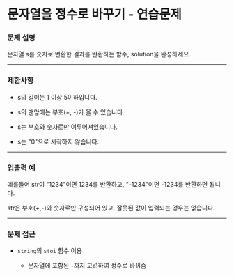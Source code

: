 # 문자열을 정수로 바꾸기 - 연습문제

### 문제 설명

문자열 s를 숫자로 변환한 결과를 반환하는 함수, solution을 완성하세요.

---

### 제한사항

  - s의 길이는 1 이상 5이하입니다.

  - s의 맨앞에는 부호(+, -)가 올 수 있습니다.

  - s는 부호와 숫자로만 이루어져있습니다.

  - s는 "0"으로 시작하지 않습니다.

---

### 입출력 예

예를들어 str이 "1234"이면 1234를 반환하고, "-1234"이면 -1234를 반환하면 됩니다.

str은 부호(+,-)와 숫자로만 구성되어 있고, 잘못된 값이 입력되는 경우는 없습니다.

---

### 문제 접근

  - `string`의 `stoi` 함수 이용

    - 문자열에 포함된 `-`까지 고려하여 정수로 바꿔줌